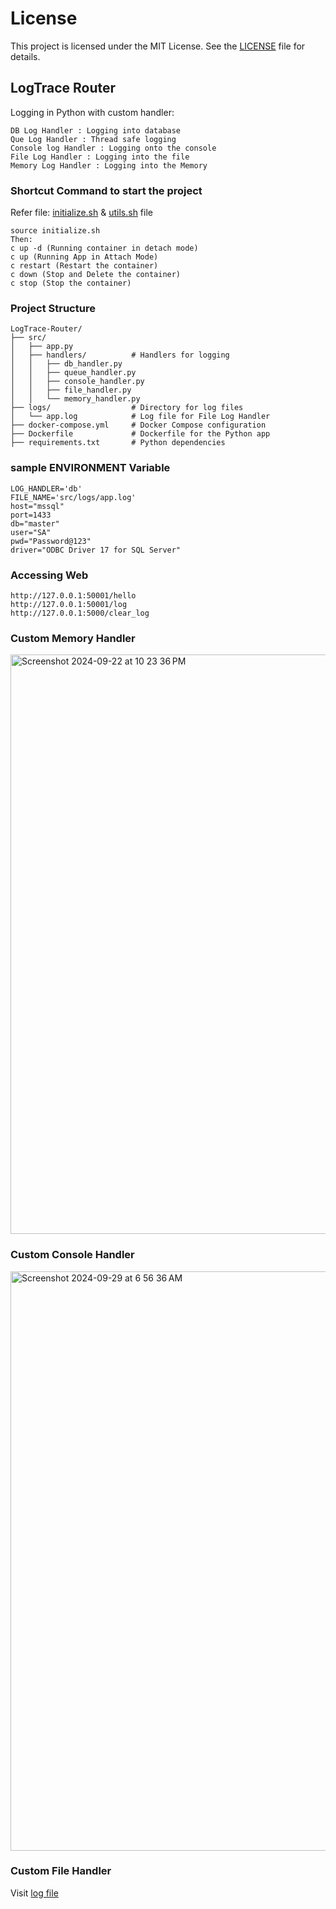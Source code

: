 # License
This project is licensed under the MIT License. See the [LICENSE](https://github.com/Aditya-1998k/Custom-Log-Handler/blob/main/LICENSE) file for details.

## LogTrace Router
Logging in Python with custom handler:
```
DB Log Handler : Logging into database
Que Log Handler : Thread safe logging
Console log Handler : Logging onto the console
File Log Handler : Logging into the file
Memory Log Handler : Logging into the Memory
```

### Shortcut Command to start the project
Refer file: [initialize.sh](https://github.com/Aditya-1998k/LogTrace-Router/blob/main/initialize.sh) & [utils.sh](https://github.com/Aditya-1998k/LogTrace-Router/blob/main/utils.sh) file
```
source initialize.sh
Then: 
c up -d (Running container in detach mode)
c up (Running App in Attach Mode)
c restart (Restart the container)
c down (Stop and Delete the container)
c stop (Stop the container)
```

### Project Structure
```
LogTrace-Router/
├── src/                  
│   ├── app.py            
│   ├── handlers/          # Handlers for logging
│   │   ├── db_handler.py
│   │   ├── queue_handler.py
│   │   ├── console_handler.py
│   │   ├── file_handler.py
│   │   └── memory_handler.py
├── logs/                  # Directory for log files
│   └── app.log            # Log file for File Log Handler
├── docker-compose.yml     # Docker Compose configuration
├── Dockerfile             # Dockerfile for the Python app
├── requirements.txt       # Python dependencies
```

### sample ENVIRONMENT Variable
```
LOG_HANDLER='db'
FILE_NAME='src/logs/app.log'
host="mssql"
port=1433
db="master"
user="SA"
pwd="Password@123"
driver="ODBC Driver 17 for SQL Server"
```

### Accessing Web
```
http://127.0.0.1:50001/hello
http://127.0.0.1:50001/log
http://127.0.0.1:5000/clear_log
```

### Custom Memory Handler
<img width="927" alt="Screenshot 2024-09-22 at 10 23 36 PM" src="https://github.com/user-attachments/assets/0f859bb1-ed8a-4aaf-828a-2c41bf08d217">

### Custom Console Handler
<img width="927" alt="Screenshot 2024-09-29 at 6 56 36 AM" src="https://github.com/user-attachments/assets/ac98e886-7430-43a2-bfeb-bf0d7791232c">

### Custom File Handler
Visit [log file](https://github.com/Aditya-1998k/LogTrace-Router/blob/main/src/logs/app.log)
